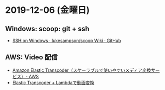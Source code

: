 # 2019-12-06 (金曜日)

## Windows: scoop: git + ssh

- [SSH on Windows · lukesampson/scoop Wiki · GitHub](https://github.com/lukesampson/scoop/wiki/SSH-on-Windows)

## AWS: Video 配信

- [Amazon Elastic Transcoder（スケーラブルで使いやすいメディア変換サービス）- AWS](https://aws.amazon.com/jp/elastictranscoder/)
- [Elastic Transcoder + Lambdaで動画変換](https://qiita.com/akane256/items/33848eabd0804d79f88c)